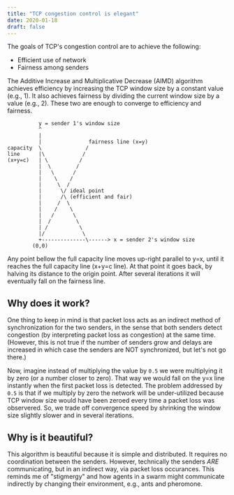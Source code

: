 ```yaml
---
title: "TCP congestion control is elegant"
date: 2020-01-18
draft: false
---
```


The goals of TCP's congestion control are to achieve the following:

- Efficient use of network
- Fairness among senders

The Additive Increase and Multiplicative Decrease (AIMD) algorithm
achieves efficiency by increasing the TCP window size by a constant value (e.g., 1).
It also achieves fairness by dividing the current window size by a value (e.g., 2).
These two are enough to converge to efficiency and fairness.

```text
          y = sender 1's window size
          ^
          |
          |               fairness line (x=y)
capacity  \              /
line      |\            /
(x+y=c)   | \          /
          |  \        /
          |   \      /
          |    \    /
          |     \  /
          |      \/ ideal point
          |      /\ (efficient and fair)
          |     /  \
          |    /    \
          |   /      \
          |  /        \
          | /          \
          |/            \
          +--------------\------> x = sender 2's window size
        (0,0)
```

Any point bellow the full capacity line moves up-right parallel to y=x, until it reaches the full capacity line (x+y=c line).
At that point it goes back, by halving its distance to the origin point.
After several iterations it will eventually fall on the fairness line.

## Why does it work?

One thing to keep in mind is that packet loss acts as an indirect method of synchronization for the two senders,
in the sense that both senders detect congestion (by interpreting packet loss as congestion) at the same time.
(However, this is not true if the number of senders grow and delays are increased in which case the senders are NOT synchronized, but let's not go there.)

Now, imagine instead of multiplying the value by `0.5` we were multiplying it by zero (or a number closer to zero).
That way we would fall on the y=x line instantly when the first packet loss is detected.
The problem addressed by `0.5` is that if we multiply by zero the network will
be under-utilized because TCP window size would have been zeroed every time a
packet loss was observered.
So, we trade off convergence speed by shrinking the window size slightly slower and in several iterations.

## Why is it beautiful?

This algorithm is beautiful because it is simple and distributed.
It requires no coordination between the senders.
However, technically the senders *ARE* communicating, but in an indirect way, via packet loss occurances.
This reminds me of "stigmergy" and how agents in a swarm might communicate indirectly by changing their environment,
e.g., ants and pheromone.
